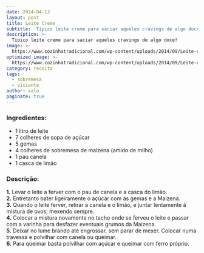 ```yaml
---
date: 2024-04-13
layout: post
title: Leite Creme
subtitle: 'Típico leite creme para saciar aqueles cravings de algo doce!'
description: >-
  Típico leite creme para saciar aqueles cravings de algo doce!
image: >-
  https://www.cozinhatradicional.com/wp-content/uploads/2014/09/Leite-creme-Conventual.jpg
optimized_image: >-
  https://www.cozinhatradicional.com/wp-content/uploads/2014/09/Leite-creme-Conventual.jpg
category: receita
tags:
  - sobremesa
  - viciante
author: xalo
paginate: true
---
```


### Ingredientes:

* 1 litro de leite  
* 7 colheres de sopa de açúcar  
* 5 gemas  
* 4 colheres de sobremesa de maizena (amido de milho)  
* 1 pau canela  
* 1 casca de limão  

### Descrição:

**1.** Levar o leite a ferver com o pau de canela e a casca do limão.  
**2.** Entretanto bater ligeiramente o açúcar com as gemas e a Maizena.  
**3.** Quando o leite ferver, retirar a canela e o limão, e juntar lentamente à mistura de ovos, mexendo sempre.  
**4.** Colocar a mistura novamente no tacho onde se ferveu o leite e passar com a varinha para desfazer eventuais grumos da Maizena.  
**5.** Deixar no lume brando até engrossar, sem parar de mexer. Colocar numa travessa e polvilhar com canela ou queimar.  
**6.** Para queimar basta polvilhar com açúcar e queimar com ferro próprio.  